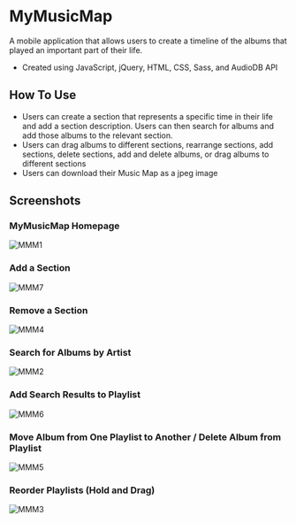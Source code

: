 
#  MyMusicMap

A mobile application that allows users to create a timeline of the albums that played an important part of their life.  

- Created using JavaScript, jQuery, HTML, CSS, Sass, and AudioDB API 



## How To Use

- Users can create a section that represents a specific time in their life and add a section description. Users can then search for albums and add those albums to the relevant section. 
- Users can drag albums to different sections, rearrange sections, add sections, delete sections, add and delete albums, or drag albums to different sections
- Users can download their Music Map as a jpeg image


## Screenshots 

### MyMusicMap Homepage
![MMM1](https://user-images.githubusercontent.com/86705418/150731240-998dfc91-1bce-4173-856d-5d5778604ddc.jpg)

### Add a Section 
![MMM7](https://user-images.githubusercontent.com/86705418/150731226-c3d680ae-6430-49a4-b076-817a8e53592c.jpg)

### Remove a Section
![MMM4](https://user-images.githubusercontent.com/86705418/150731233-d7ee6cf5-33de-4fdb-8613-3404733d3f4f.jpg)

### Search for Albums by Artist
![MMM2](https://user-images.githubusercontent.com/86705418/150731239-0555c274-2393-410c-9bc2-4bb4e6216197.jpg)

### Add Search Results to Playlist 
![MMM6](https://user-images.githubusercontent.com/86705418/150731229-6037bdd8-6b7c-475b-b5cb-43a98c9ecd98.jpg)

### Move Album from One Playlist to Another / Delete Album from Playlist 
![MMM5](https://user-images.githubusercontent.com/86705418/150731232-8a5ba40a-9292-446d-92a5-76386ada3eef.jpg)

### Reorder Playlists (Hold and Drag) 
![MMM3](https://user-images.githubusercontent.com/86705418/150731235-6d2f6820-bd62-4e54-89d2-d4a1a3d2021e.jpg)

